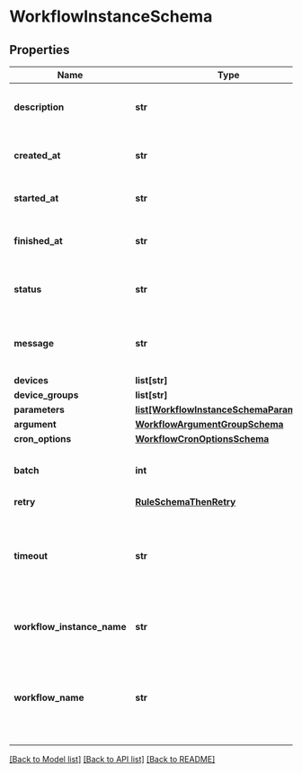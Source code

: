 # WorkflowInstanceSchema

## Properties
Name | Type | Description | Notes
------------ | ------------- | ------------- | -------------
**description** | **str** | Description about this workflow instance | [optional] 
**created_at** | **str** | Workflow instance creation time | [optional] 
**started_at** | **str** | Workflow instance startup time | [optional] 
**finished_at** | **str** | Workflow instance completion time | [optional] 
**status** | **str** | Workflow instance current status | [optional] 
**message** | **str** | Workflow instance current status message | [optional] 
**devices** | **list[str]** |  | [optional] 
**device_groups** | **list[str]** |  | [optional] 
**parameters** | [**list[WorkflowInstanceSchemaParameters]**](WorkflowInstanceSchemaParameters.md) |  | [optional] 
**argument** | [**WorkflowArgumentGroupSchema**](WorkflowArgumentGroupSchema.md) |  | [optional] 
**cron_options** | [**WorkflowCronOptionsSchema**](WorkflowCronOptionsSchema.md) |  | [optional] 
**batch** | **int** | Maximum parallel steps launched | [optional] 
**retry** | [**RuleSchemaThenRetry**](RuleSchemaThenRetry.md) |  | [optional] 
**timeout** | **str** | Maximum time to wait for the step completion before bailing out (default 60 seconds) | [optional] 
**workflow_instance_name** | **str** | Name of the workflow instance | [optional] 
**workflow_name** | **str** | Name of the workflow. Should be of pattern [a-zA-Z][a-zA-Z0-9_-]* | 

[[Back to Model list]](../README.md#documentation-for-models) [[Back to API list]](../README.md#documentation-for-api-endpoints) [[Back to README]](../README.md)


